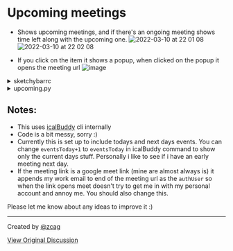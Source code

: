 # Upcoming meetings
* Shows upcoming meetings, and if there's an ongoing meeting shows time left along with the upcoming one.
![2022-03-10 at 22 01 08](https://user-images.githubusercontent.com/3230608/157736196-5102d924-47c9-4264-8851-127052558401.jpg)
![2022-03-10 at 22 02 08](https://user-images.githubusercontent.com/3230608/157736161-8ba6e61a-d192-4fcb-a3b4-bc1c2d2f53a3.jpg)

* If you click on the item it shows a popup, when clicked on the popup it opens the meeting url
![image](https://user-images.githubusercontent.com/3230608/157736465-c2eb27a4-ded5-4b8e-8822-566f94f80dd5.png)

<details>
  <summary>sketchybarrc</summary>
  
  ```bash
	# UPCOMING
	sketchybar -m --add item upcoming left \
		--set upcoming update_freq=20 \
		--set upcoming updates=on \
		--set upcoming popup.background.color=0xff000000 \
		--set upcoming popup.height=20 \
		--set upcoming script="python3 ~/.config/sketchybar/plugins/upcoming.py" \
		--set upcoming click_script="sketchybar -m --set upcoming popup.drawing=toggle"
  ```
</details>

<details>
  <summary>upcoming.py</summary>
  
  ```python
#!/usr/bin/env python3

import os, subprocess, re, datetime

class Event:
    def __init__(self, title, diff, ongoing, time, url):
        self.title = title
        self.title_cut = self.title[:100].strip()
        self.diff = diff
        self.human_diff = ':'.join(str(self.diff).split(':')[:-1])
        self.ongoing = ongoing
        self.time = time
        self.url = url
        if self.ongoing:
            self.human_str = f"{self.title_cut} {self.human_diff} left"
        else:
            self.human_str = f"{self.title_cut} in {self.human_diff}"

    def __repr__(self):
        return f"Event(title: {self.title}, diff: {self.diff}, ongoing: {self.ongoing}, time: {self.time}, url: {self.url})"

def get_events():
    datetime_format = '%d %b %Y %H:%M'
    now = datetime.datetime.now()
    url_pattern = r'\b((?:https?://)?(?:(?:www\.)?(?:[\da-z\.-]+)\.(?:[a-z]{2,6})|(?:(?:25[0-5]|2[0-4][0-9]|[01]?[0-9][0-9]?)\.){3}(?:25[0-5]|2[0-4][0-9]|[01]?[0-9][0-9]?)|(?:(?:[0-9a-fA-F]{1,4}:){7,7}[0-9a-fA-F]{1,4}|(?:[0-9a-fA-F]{1,4}:){1,7}:|(?:[0-9a-fA-F]{1,4}:){1,6}:[0-9a-fA-F]{1,4}|(?:[0-9a-fA-F]{1,4}:){1,5}(?::[0-9a-fA-F]{1,4}){1,2}|(?:[0-9a-fA-F]{1,4}:){1,4}(?::[0-9a-fA-F]{1,4}){1,3}|(?:[0-9a-fA-F]{1,4}:){1,3}(?::[0-9a-fA-F]{1,4}){1,4}|(?:[0-9a-fA-F]{1,4}:){1,2}(?::[0-9a-fA-F]{1,4}){1,5}|[0-9a-fA-F]{1,4}:(?:(?::[0-9a-fA-F]{1,4}){1,6})|:(?:(?::[0-9a-fA-F]{1,4}){1,7}|:)|fe80:(?::[0-9a-fA-F]{0,4}){0,4}%[0-9a-zA-Z]{1,}|::(?:ffff(?::0{1,4}){0,1}:){0,1}(?:(?:25[0-5]|(?:2[0-4]|1{0,1}[0-9]){0,1}[0-9])\.){3,3}(?:25[0-5]|(?:2[0-4]|1{0,1}[0-9]){0,1}[0-9])|(?:[0-9a-fA-F]{1,4}:){1,4}:(?:(?:25[0-5]|(?:2[0-4]|1{0,1}[0-9]){0,1}[0-9])\.){3,3}(?:25[0-5]|(?:2[0-4]|1{0,1}[0-9]){0,1}[0-9])))(?::[0-9]{1,4}|[1-5][0-9]{4}|6[0-4][0-9]{3}|65[0-4][0-9]{2}|655[0-2][0-9]|6553[0-5])?(?:/[\w\.-]*)*/?)\b'

    cmd = "icalBuddy -n -nc -nrd -npn -ea -ps '/|/' -nnr '' -b '' -ab '' -iep 'title,notes,datetime' eventsToday+1"
    output = subprocess.Popen(cmd, shell=True, stdout=subprocess.PIPE, stderr=subprocess.PIPE).communicate()[0]
    lines = output.decode('utf-8').strip().split('\n')

    events = []
    if lines == ['']: return events

    for line in lines:
        splat = line.split('|')
        title = splat[0]

        urls = re.findall(url_pattern, splat[1])
        url = (urls + [None])[0]
        if url is not None and 'meet' in url: url += '?authuser=cagdas@myworkemail.com'

        timerange = splat[-1].replace('at ', '')
        starttime, endtime = timerange.split(' - ')
        endtime = datetime.datetime.strptime(starttime[:-5] + endtime, datetime_format)
        starttime = datetime.datetime.strptime(starttime, datetime_format)

        ongoing = starttime <= now <= endtime
        if ongoing:
            diff = endtime-now
        else:
            diff = starttime-now

        time = ' '.join(timerange.split()[3:])

        events.append(Event(title, diff, ongoing, time, url))
    return events

def generate_main_text(events):
    next_event_text = ' > ' + events[1].human_str if (len(events) > 1 and events[0].ongoing) else ''
    return events[0].human_str + next_event_text

def plugin_undraw():
    args = [
        '--set upcoming drawing=off',
        '--set "seperator_upcoming" drawing=off',
    ]
    os.system('sketchybar -m ' + ' '.join(args))

def plugin_draw(main_text, popup_items):
    args = [
        f'--set upcoming label="{main_text}"',
        '--set upcoming drawing=on',
        '--set "seperator_upcoming" drawing=on',
    ]

    for i,item in enumerate(popup_items):
        args += [
            f'--add item upcoming.{i} popup.upcoming',
            f'--set upcoming.{i} background.padding_left=10',
            f'--set upcoming.{i} background.padding_right=10',
            f'--set upcoming.{i} label="{item["text"]}"',
            f'--set upcoming.{i} click_script="open {item["url"]} ; sketchybar -m --set upcoming popup.drawing=off"'
        ]

    print(args)
    os.system('sketchybar -m ' + ' '.join(args))

if __name__ == '__main__':
    events = get_events()
    if len(events) == 0:
        plugin_undraw()
    else:
        main_text = generate_main_text(events)
        plugin_draw(main_text, ({'text': e.human_str, 'url': e.url} for e in events))
  ```
</details>

 ## Notes:
* This uses [icalBuddy](https://hasseg.org/icalBuddy/) cli internally
* Code is a bit messy, sorry :)
* Currently this is set up to include todays and next days events. You can change `eventsToday+1` to `eventsToday` in icalBuddy command to show only the current days stuff. Personally i like to see if i have an early meeting next day.
* If the meeting link is a google meet link (mine are almost always is) it appends my work email to end of the meeting url as the `authUser` so when the link opens meet doesn't try to get me in with my personal account and annoy me. You should also change this.

Please let me know about any ideas to improve it :)

---

Created by [@zcag](https://github.com/zcag)

[View Original Discussion](https://github.com/FelixKratz/SketchyBar/discussions/12#discussioncomment-2334156)
